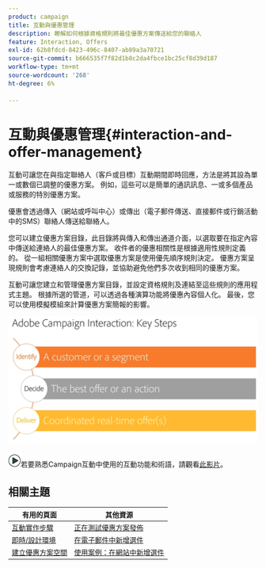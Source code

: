 ```yaml
---
product: campaign
title: 互動與優惠管理
description: 瞭解如何根據資格規則將最佳優惠方案傳送給您的聯絡人
feature: Interaction, Offers
exl-id: 62b8fdcd-8423-496c-8407-ab89a3a70721
source-git-commit: b666535f7f82d1b8c2da4fbce1bc25cf8d39d187
workflow-type: tm+mt
source-wordcount: '268'
ht-degree: 6%

---
```


# 互動與優惠管理{#interaction-and-offer-management}



互動可讓您在與指定聯絡人（客戶或目標）互動期間即時回應，方法是將其設為單一或數個已調整的優惠方案。 例如，這些可以是簡單的通訊訊息、一或多個產品或服務的特別優惠方案。

優惠會透過傳入（網站或呼叫中心）或傳出（電子郵件傳送、直接郵件或行銷活動中的SMS）聯絡人傳送給聯絡人。

您可以建立優惠方案目錄，此目錄將與傳入和傳出通道介面，以選取要在指定內容中傳送給連絡人的最佳優惠方案。 收件者的優惠相關性是根據適用性規則定義的。 從一組相關優惠方案中選取優惠方案是使用優先順序規則決定。 優惠方案呈現規則會考慮連絡人的交換記錄，並協助避免他們多次收到相同的優惠方案。

互動可讓您建立和管理優惠方案目錄，並設定資格規則及連結至這些規則的應用程式主題。 根據所選的管道，可以透過各種演算功能將優惠內容個人化。 最後，您可以使用模擬模組來計算優惠方案簡報的影響。

![](assets/Offermgt2.png)

![](assets/do-not-localize/how-to-video.png)若要熟悉Campaign互動中使用的互動功能和術語，請觀看[此影片](https://helpx.adobe.com/campaign/classic/how-to/acs-overview.html?playlist=/ccx/v1/collection/product/campaign/classic/segment/digital-marketers/explevel/intermediate/applaunch/get-started/collection.ccx.js&amp;ref=helpx.adobe.com)。

## 相關主題

| 有用的頁面 | 其他資源 |
|---|---|
| [互動實作步驟](../../interaction/using/implementation-steps.md) | [正在測試優惠方案發佈](../../interaction/using/about-offers-simulation.md) |
| [即時/設計環境](../../interaction/using/live-design-environments.md) | [在電子郵件中新增選件](../../interaction/using/integrating-an-offer-via-the-wizard.md) |
| [建立優惠方案空間](../../interaction/using/creating-offer-spaces.md) | [使用案例：在網站中新增選件](../../interaction/using/offers-on-an-inbound-channel.md) |
